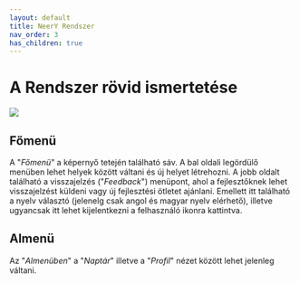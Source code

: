 ```yaml
---
layout: default
title: NeerY Rendszer
nav_order: 3
has_children: true
---
```

# A Rendszer rövid ismertetése

![](../../assets/images/calendar_detailed.png)

## Főmenü
A "_Főmenü_" a képernyő tetején található sáv. A bal oldali legördülő menüben lehet helyek között váltani és új helyet létrehozni. A jobb oldalt található a visszajelzés ("_Feedback_") menüpont, ahol a fejlesztőknek lehet visszajelzést küldeni vagy új fejlesztési ötletet ajánlani. Emellett itt található a nyelv választó (jelenelg csak angol és magyar nyelv elérhető), illetve ugyancsak itt lehet kijelentkezni a felhasználó ikonra kattintva.

## Almenü
Az "_Almenüben_" a "_Naptár_" illetve a "_Profil_" nézet között lehet jelenleg váltani.